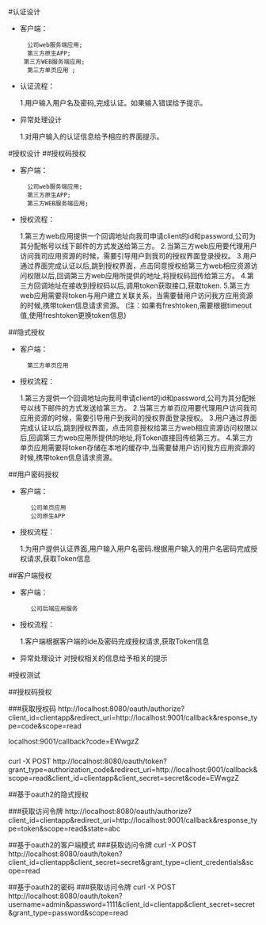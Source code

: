 #认证设计
* 客户端：

        公司web服务端应用;
        第三方原生APP;
       第三方WEB服务端应用;
        第三方单页应用 ;
* 认证流程：

    1.用户输入用户名及密码,完成认证。如果输入错误给予提示。 
* 异常处理设计

    1.对用户输入的认证信息给予相应的界面提示。

#授权设计
##授权码授权
* 客户端：

        公司web服务端应用;
        第三方原生APP;
        第三方WEB服务端应用;
* 授权流程：

    1.第三方web应用提供一个回调地址向我司申请client的id和password,公司为其分配帐号以线下邮件的方式发送给第三方。
    2.当第三方web应用要代理用户访问我司应用资源的时候，需要引导用户到我司的授权界面登录授权。
    3.用户通过界面完成认证以后,跳到授权界面，点击同意授权给第三方web相应资源访问权限以后,回调第三方web应用所提供的地址,将授权码回传给第三方。
    4.第三方回调地址在接收到授权码以后,调用token获取接口,获取token.
    5.第三方web应用需要将token与用户建立关联关系，当需要替用户访问我方应用资源的时候,携带token信息请求资源。
    (注：如果有freshtoken,需要根据timeout值,使用freshtoken更换token信息)
  
##隐式授权
* 客户端：
  
        第三方单页应用
* 授权流程：         
 
    1.第三方提供一个回调地址向我司申请client的id和password,公司为其分配帐号以线下邮件的方式发送给第三方。
    2.当第三方单页应用要代理用户访问我司应用资源的时候，需要引导用户到我司的授权界面登录授权。
    3.用户通过界面完成认证以后,跳到授权界面，点击同意授权给第三方web相应资源访问权限以后,回调第三方web应用所提供的地址,将Token直接回传给第三方。
    4.第三方单页应用需要将token存储在本地的缓存中,当需要替用户访问我方应用资源的时候,携带token信息请求资源。
  

##用户密码授权
* 客户端：
 
         公司单页应用
         公司原生APP
* 授权流程：         

    1.为用户提供认证界面,用户输入用户名密码.根据用户输入的用户名密码完成授权请求,获取Token信息

##客户端授权
* 客户端：
   
         公司后端应用服务
* 授权流程：         

    1.客户端根据客户端的ide及密码完成授权请求,获取Token信息

* 异常处理设计
       对授权相关的信息给予相关的提示
    
    
#授权测试

##授权码授权

###获取授权码
http://localhost:8080/oauth/authorize?client_id=clientapp&redirect_uri=http://localhost:9001/callback&response_type=code&scope=read

localhost:9001/callback?code=EWwgzZ
###
curl -X POST http://localhost:8080/oauth/token?grant_type=authorization_code&redirect_uri=http://localhost:9001/callback&scope=read&client_id=clientapp&client_secret=secret&code=EWwgzZ

##基于oauth2的隐式授权

###获取访问令牌
http://localhost:8080/oauth/authorize?client_id=clientapp&redirect_uri=http://localhost:9001/callback&response_type=token&scope=read&state=abc


##基于oauth2的客户端模式
###获取访问令牌
curl -X POST http://localhost:8080/oauth/token?client_id=clientapp&client_secret=secret&grant_type=client_credentials&scope=read


##基于oauth2的密码
###获取访问令牌
curl -X POST http://localhost:8080/oauth/token?username=admin&password=1111&client_id=clientapp&client_secret=secret&grant_type=password&scope=read